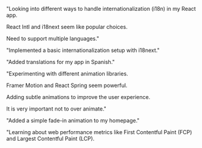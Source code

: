 "Looking into different ways to handle internationalization (i18n) in my React app.

React Intl and i18next seem like popular choices.

Need to support multiple languages."

"Implemented a basic internationalization setup with i18next."

"Added translations for my app in Spanish."

"Experimenting with different animation libraries.

Framer Motion and React Spring seem powerful.

Adding subtle animations to improve the user experience.

It is very important not to over animate."

"Added a simple fade-in animation to my homepage."

"Learning about web performance metrics like First Contentful Paint (FCP) and Largest Contentful Paint (LCP).